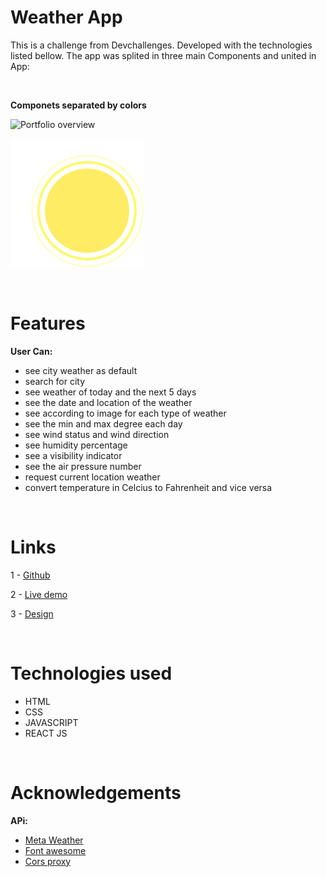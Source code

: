 # Weather App

This is a challenge from Devchallenges. Developed with the technologies listed bellow. The app was splited in three main Components and united in App:

<br>

**Componets separated by colors**

![Portfolio overview](https://firebasestorage.googleapis.com/v0/b/react-app-acd6d.appspot.com/o/1.png?alt=media&token=7a937491-014b-47c0-80b8-fdbf75666195)

![Portfolio overview](./src/assets/c.png)

<br>

# Features

**User Can:**

- see city weather as default
- search for city
- see weather of today and the next 5 days
- see the date and location of the weather
- see according to image for each type of weather
- see the min and max degree each day
- see wind status and wind direction
- see humidity percentage
- see a visibility indicator
- see the air pressure number
- request current location weather
- convert temperature in Celcius to Fahrenheit and vice versa

<br>

# Links

1 - [Github](https://github.com/Tiago-Rodrigs/weather)

2 - [Live demo](https://theweatherappp.netlify.app/)

3 - [Design](https://www.figma.com/file/5X3Ao3gEqZPqqKctP7riDF)

<br>

# Technologies used

- HTML
- CSS
- JAVASCRIPT
- REACT JS

<br>

# Acknowledgements

**APi:**

- [Meta Weather](https://https://www.metaweather.com/api/)
- [Font awesome](https://fontawesome.com/)
- [ Cors proxy ](https://github.com/Rob--W/cors-anywhere)
